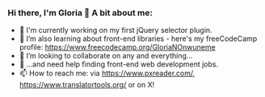 ### Hi there, I'm Gloria 👋 A bit about me:

- 🔭 I'm currently working on my first jQuery selector plugin.
- 🌱 I’m also learning about front-end libraries - here's my freeCodeCamp profile: https://www.freecodecamp.org/GloriaNOnwuneme
- 👯 I’m looking to collaborate on any and everything...
- 🤔 ...and need help finding front-end web development jobs.
- 📫 How to reach me: via https://www.pxreader.com/, https://www.translatortools.org/ or on X!
